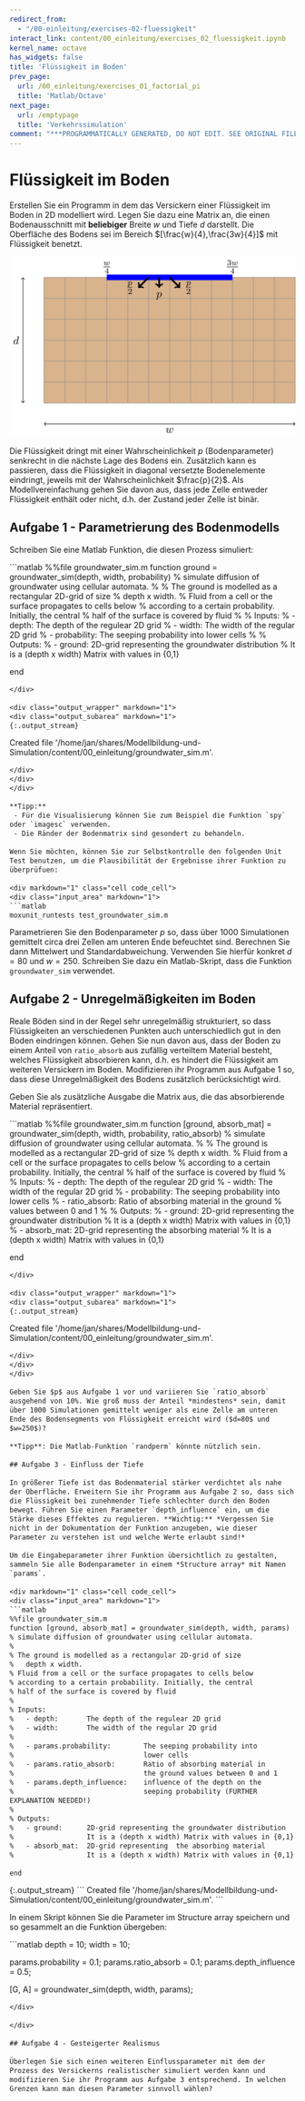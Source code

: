 ```yaml
---
redirect_from:
  - "/00-einleitung/exercises-02-fluessigkeit"
interact_link: content/00_einleitung/exercises_02_fluessigkeit.ipynb
kernel_name: octave
has_widgets: false
title: 'Flüssigkeit im Boden'
prev_page:
  url: /00_einleitung/exercises_01_factorial_pi
  title: 'Matlab/Octave'
next_page:
  url: /emptypage
  title: 'Verkehrssimulation'
comment: "***PROGRAMMATICALLY GENERATED, DO NOT EDIT. SEE ORIGINAL FILES IN /content***"
---
```


# Flüssigkeit im Boden

Erstellen Sie ein Programm in dem das Versickern einer Flüssigkeit im Boden in 2D modelliert wird. Legen Sie dazu eine Matrix an, die einen Bodenausschnitt mit **beliebiger** Breite $w$ und Tiefe $d$ darstellt. Die Oberfläche des Bodens sei im Bereich $[\frac{w}{4},\frac{3w}{4}]$ mit Flüssigkeit benetzt. 

![](../images/fluessigkeit.png)

Die Flüssigkeit dringt mit einer Wahrscheinlichkeit $p$ (Bodenparameter) senkrecht in die nächste Lage des Bodens ein. Zusätzlich kann es passieren, dass die Flüssigkeit in diagonal versetzte Bodenelemente eindringt, jeweils mit der Wahrscheinlichkeit $\frac{p}{2}$. Als Modellvereinfachung gehen Sie davon aus, dass jede Zelle entweder Flüssigkeit enthält oder nicht, d.h. der Zustand jeder Zelle ist binär.

## Aufgabe 1 - Parametrierung des Bodenmodells

Schreiben Sie eine Matlab Funktion, die diesen Prozess simuliert:

<div markdown="1" class="cell code_cell">
<div class="input_area" markdown="1">
```matlab
%%file groundwater_sim.m
function ground = groundwater_sim(depth, width, probability)
% simulate diffusion of groundwater using cellular automata.
%
% The ground is modelled as a rectangular 2D-grid of size 
%   depth x width. 
% Fluid from a cell or the surface propagates to cells below
% according to a certain probability. Initially, the central 
% half of the surface is covered by fluid
%
% Inputs:
%   - depth:       The depth of the regulear 2D grid
%   - width:       The width of the regular 2D grid
%   - probability: The seeping probability into lower cells
%
% Outputs:
%   - ground:      2D-grid representing the groundwater distribution
%                  It is a (depth x width) Matrix with values in {0,1}

end
```
</div>

<div class="output_wrapper" markdown="1">
<div class="output_subarea" markdown="1">
{:.output_stream}
```
Created file '/home/jan/shares/Modellbildung-und-Simulation/content/00_einleitung/groundwater_sim.m'.
```
</div>
</div>
</div>

**Tipp:** 
 - Für die Visualisierung können Sie zum Beispiel die Funktion `spy` oder `imagesc` verwenden.
 - Die Ränder der Bodenmatrix sind gesondert zu behandeln.

Wenn Sie möchten, können Sie zur Selbstkontrolle den folgenden Unit Test benutzen, um die Plausibilität der Ergebnisse ihrer Funktion zu überprüfuen:

<div markdown="1" class="cell code_cell">
<div class="input_area" markdown="1">
```matlab
moxunit_runtests test_groundwater_sim.m
```
</div>

</div>

Parametrieren Sie den Bodenparameter $p$ so, dass über 1000 Simulationen gemittelt circa drei Zellen am unteren Ende befeuchtet sind. Berechnen Sie dann Mittelwert und Standardabweichung. Verwenden Sie hierfür konkret $d=80$ und $w=250$. Schreiben Sie dazu ein Matlab-Skript, dass die Funktion `groundwater_sim` verwendet.

## Aufgabe 2 - Unregelmäßigkeiten im Boden

Reale Böden sind in der Regel sehr unregelmäßig strukturiert, so dass Flüssigkeiten an verschiedenen Punkten auch unterschiedlich gut in den Boden eindringen können. Gehen Sie nun davon aus, dass der Boden zu einem Anteil von `ratio_absorb` aus zufällig verteiltem Material besteht, welches Flüssigkeit absorbieren kann, d.h. es hindert die Flüssigkeit am weiteren Versickern im Boden. Modifizieren ihr Programm aus Aufgabe 1 so, dass diese Unregelmäßigkeit des Bodens zusätzlich berücksichtigt wird.

Geben Sie als zusätzliche Ausgabe die Matrix aus, die das absorbierende Material repräsentiert.

<div markdown="1" class="cell code_cell">
<div class="input_area" markdown="1">
```matlab
%%file groundwater_sim.m
function [ground, absorb_mat] = groundwater_sim(depth, width, probability, ratio_absorb)
% simulate diffusion of groundwater using cellular automata.
%
% The ground is modelled as a rectangular 2D-grid of size 
%   depth x width. 
% Fluid from a cell or the surface propagates to cells below
% according to a certain probability. Initially, the central 
% half of the surface is covered by fluid
%
% Inputs:
%   - depth:        The depth of the regulear 2D grid
%   - width:        The width of the regular 2D grid
%   - probability:  The seeping probability into lower cells
%   - ratio_absorb: Ratio of absorbing material in the ground
%                   values between 0 and 1
%
% Outputs:
%   - ground:      2D-grid representing the groundwater distribution
%                  It is a (depth x width) Matrix with values in {0,1}
%   - absorb_mat:  2D-grid representing  the absorbing material 
%                  It is a (depth x width) Matrix with values in {0,1}

end
```
</div>

<div class="output_wrapper" markdown="1">
<div class="output_subarea" markdown="1">
{:.output_stream}
```
Created file '/home/jan/shares/Modellbildung-und-Simulation/content/00_einleitung/groundwater_sim.m'.
```
</div>
</div>
</div>

Geben Sie $p$ aus Aufgabe 1 vor und variieren Sie `ratio_absorb` ausgehend von 10%. Wie groß muss der Anteil *mindestens* sein, damit über 1000 Simulationen gemittelt weniger als eine Zelle am unteren Ende des Bodensegments von Flüssigkeit erreicht wird ($d=80$ und $w=250$)?

**Tipp**: Die Matlab-Funktion `randperm` könnte nützlich sein.

## Aufgabe 3 - Einfluss der Tiefe

In größerer Tiefe ist das Bodenmaterial stärker verdichtet als nahe der Oberfläche. Erweitern Sie ihr Programm aus Aufgabe 2 so, dass sich die Flüssigkeit bei zunehmender Tiefe schlechter durch den Boden bewegt. Führen Sie einen Parameter `depth_influence` ein, um die Stärke dieses Effektes zu regulieren. **Wichtig:** *Vergessen Sie nicht in der Dokumentation der Funktion anzugeben, wie dieser Parameter zu verstehen ist und welche Werte erlaubt sind!*

Um die Eingabeparameter ihrer Funktion übersichtlich zu gestalten, sammeln Sie alle Bodenparameter in einem *Structure array* mit Namen `params`.

<div markdown="1" class="cell code_cell">
<div class="input_area" markdown="1">
```matlab
%%file groundwater_sim.m
function [ground, absorb_mat] = groundwater_sim(depth, width, params)
% simulate diffusion of groundwater using cellular automata.
%
% The ground is modelled as a rectangular 2D-grid of size 
%   depth x width. 
% Fluid from a cell or the surface propagates to cells below
% according to a certain probability. Initially, the central 
% half of the surface is covered by fluid
%
% Inputs:
%   - depth:       The depth of the regulear 2D grid
%   - width:       The width of the regular 2D grid
%
%   - params.probability:        The seeping probability into 
%                                lower cells
%   - params.ratio_absorb:       Ratio of absorbing material in 
%                                the ground values between 0 and 1
%   - params.depth_influence:    influence of the depth on the
%                                seeping probability (FURTHER EXPLANATION NEEDED!)
%
% Outputs:
%   - ground:      2D-grid representing the groundwater distribution
%                  It is a (depth x width) Matrix with values in {0,1}
%   - absorb_mat:  2D-grid representing  the absorbing material 
%                  It is a (depth x width) Matrix with values in {0,1}

end
```
</div>

<div class="output_wrapper" markdown="1">
<div class="output_subarea" markdown="1">
{:.output_stream}
```
Created file '/home/jan/shares/Modellbildung-und-Simulation/content/00_einleitung/groundwater_sim.m'.
```
</div>
</div>
</div>

In einem Skript können Sie die Parameter im Structure array speichern und so gesammelt an die Funktion übergeben:

<div markdown="1" class="cell code_cell">
<div class="input_area" markdown="1">
```matlab
depth = 10;
width = 10;

params.probability     = 0.1;
params.ratio_absorb    = 0.1;
params.depth_influence = 0.5;

[G, A] = groundwater_sim(depth, width, params);
```
</div>

</div>

## Aufgabe 4 - Gesteigerter Realismus

Überlegen Sie sich einen weiteren Einflussparameter mit dem der Prozess des Versickerns realistischer simuliert werden kann und modifizieren Sie ihr Programm aus Aufgabe 3 entsprechend. In welchen Grenzen kann man diesen Parameter sinnvoll wählen?
